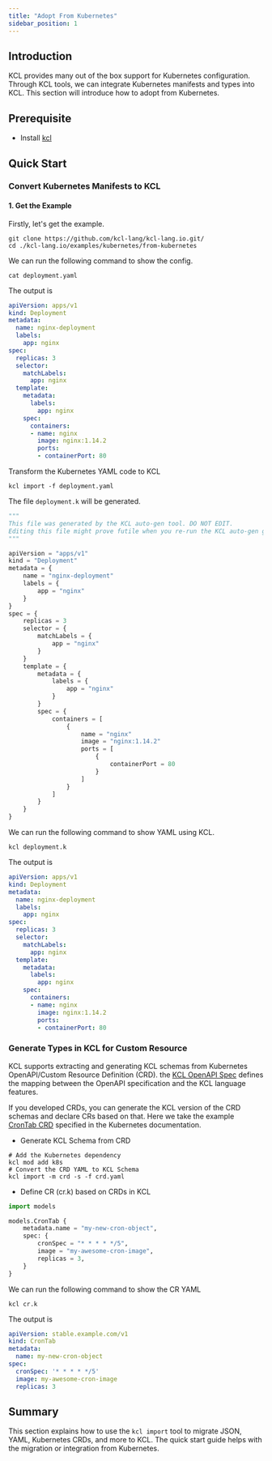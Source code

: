 ```yaml
---
title: "Adopt From Kubernetes"
sidebar_position: 1
---
```


## Introduction

KCL provides many out of the box support for Kubernetes configuration. Through KCL tools, we can integrate Kubernetes manifests and types into KCL. This section will introduce how to adopt from Kubernetes.

## Prerequisite

+ Install [kcl](https://kcl-lang.io/docs/user_docs/getting-started/install/)

## Quick Start

### Convert Kubernetes Manifests to KCL

#### 1. Get the Example

Firstly, let's get the example.

```shell
git clone https://github.com/kcl-lang/kcl-lang.io.git/
cd ./kcl-lang.io/examples/kubernetes/from-kubernetes
```

We can run the following command to show the config.

```shell
cat deployment.yaml
```

The output is

```yaml
apiVersion: apps/v1
kind: Deployment
metadata:
  name: nginx-deployment
  labels:
    app: nginx
spec:
  replicas: 3
  selector:
    matchLabels:
      app: nginx
  template:
    metadata:
      labels:
        app: nginx
    spec:
      containers:
      - name: nginx
        image: nginx:1.14.2
        ports:
        - containerPort: 80
```

Transform the Kubernetes YAML code to KCL

```shell
kcl import -f deployment.yaml
```

The file `deployment.k` will be generated.

```python
"""
This file was generated by the KCL auto-gen tool. DO NOT EDIT.
Editing this file might prove futile when you re-run the KCL auto-gen generate command.
"""

apiVersion = "apps/v1"
kind = "Deployment"
metadata = {
    name = "nginx-deployment"
    labels = {
        app = "nginx"
    }
}
spec = {
    replicas = 3
    selector = {
        matchLabels = {
            app = "nginx"
        }
    }
    template = {
        metadata = {
            labels = {
                app = "nginx"
            }
        }
        spec = {
            containers = [
                {
                    name = "nginx"
                    image = "nginx:1.14.2"
                    ports = [
                        {
                            containerPort = 80
                        }
                    ]
                }
            ]
        }
    }
}
```

We can run the following command to show YAML using KCL.

```shell
kcl deployment.k
```

The output is

```yaml
apiVersion: apps/v1
kind: Deployment
metadata:
  name: nginx-deployment
  labels:
    app: nginx
spec:
  replicas: 3
  selector:
    matchLabels:
      app: nginx
  template:
    metadata:
      labels:
        app: nginx
    spec:
      containers:
      - name: nginx
        image: nginx:1.14.2
        ports:
        - containerPort: 80
```

### Generate Types in KCL for Custom Resource

KCL supports extracting and generating KCL schemas from Kubernetes OpenAPI/Custom Resource Definition (CRD). the [KCL OpenAPI Spec](/docs/tools/cli/openapi/spec) defines the mapping between the OpenAPI specification and the KCL language features.

If you developed CRDs, you can generate the KCL version of the CRD schemas and declare CRs based on that. Here we take the example [CronTab CRD](https://kubernetes.io/docs/tasks/extend-kubernetes/custom-resources/custom-resource-definitions/#create-a-customresourcedefinition) specified in the Kubernetes documentation.

* Generate KCL Schema from CRD

```shell
# Add the Kubernetes dependency
kcl mod add k8s
# Convert the CRD YAML to KCL Schema
kcl import -m crd -s -f crd.yaml
```

* Define CR (cr.k) based on CRDs in KCL

```python
import models

models.CronTab {
    metadata.name = "my-new-cron-object",
    spec: {
        cronSpec = "* * * * */5",
        image = "my-awesome-cron-image",
        replicas = 3,
    }
}
```

We can run the following command to show the CR YAML

```shell
kcl cr.k
```

The output is

```yaml
apiVersion: stable.example.com/v1
kind: CronTab
metadata:
  name: my-new-cron-object
spec:
  cronSpec: '* * * * */5'
  image: my-awesome-cron-image
  replicas: 3
```

## Summary

This section explains how to use the `kcl import` tool to migrate JSON, YAML, Kubernetes CRDs, and more to KCL. The quick start guide helps with the migration or integration from Kubernetes.
